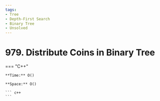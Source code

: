 ```yaml
---
tags:
- Tree
- Depth-First Search
- Binary Tree
- Unsolved
---
```



# 979. Distribute Coins in Binary Tree

=== "C++"

    **Time:** O()

    **Space:** O()

    ``` c++
    ```